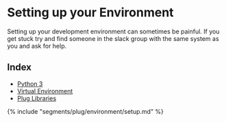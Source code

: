# Setting up your Environment

Setting up your development environment can sometimes be painful. If you get stuck try and find someone in the slack group with the same system as you and ask for help.

## Index
* [Python 3](/setup.md#python-36-or-later)
* [Virtual Environment](/setup.md#virtual-environment)
* [Plug Libraries](/setup.md#download-the-plug-libraries)

{% include "segments/plug/environment/setup.md" %}
